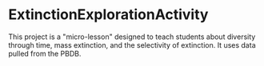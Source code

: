 # ExtinctionExplorationActivity
This project is a "micro-lesson" designed to teach students about diversity through time, mass extinction, and the selectivity of extinction. It uses data pulled from the PBDB. 
